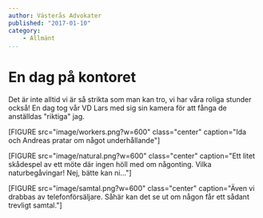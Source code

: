 ```yaml
---
author: Västerås Advokater
published: "2017-01-10"
category:
    - Allmänt
...
```


En dag på kontoret
============
Det är inte alltid vi är så strikta som man kan tro, vi har våra roliga stunder också! En dag
tog vår VD Lars med sig sin kamera för att fånga de anställdas "riktiga" jag.

<!--more-->

[FIGURE src="image/workers.png?w=600" class="center" caption="Ida och Andreas pratar om något underhållande"]

[FIGURE src="image/natural.png?w=600" class="center" caption="Ett litet skådespel av ett möte där ingen höll med om någonting. Vilka naturbegåvingar! Nej, bätte kan ni..."]

[FIGURE src="image/samtal.png?w=600" class="center" caption="Även vi drabbas av telefonförsäljare. Såhär kan det se ut om någon får ett sådant trevligt samtal."]
